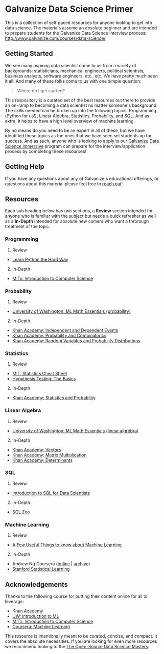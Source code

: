 # Galvanize Data Science Primer

This is a collection of self paced resources for anyone looking to get into data science. The materials assume an absolute beginner and are intended to prepare students for the Galvanize Data Science interview process: http://www.galvanize.com/courses/data-science/ 

## Getting Started

We see many aspiring data scientist come to us from a variety of backgrounds: statisticians, mechanical engineers, political scientists, business analysts, software engineers, etc., etc. We have pretty much seen it all!  And many of these folks come to us with one simple question:

> Where do I get started?

This respository is a curated set of the best resources out there to provide an on-ramp to becoming a data scientist no matter someone's background.  The skills needed can be broken up into the following topics: Programming (Python for us!), Linear Algebra, Statistics, Probability, and SQL.  And as extra, it helps to have a high level overview of machine learning.

By no means do you need to be an expert in all of these, but we have identified these topics as the ones that we have seen set students up for success.  And as such, anyone who is looking to apply to our [Galvanize Data Science Immersive](http://www.galvanize.com/courses/data-science/ ) program can prepare for the interview/application process by completing these resources!

## Getting Help

If you have any questions about any of Galvanize's educational offerings, or questions about this material please feel free to [reach out](https://galvanize.zendesk.com/hc/en-us/requests/new)!

## Resources

Each sub heading below has two sections, a __Review__ section intended for anyone who is familiar with the subject but needs a quick refresher as well as a __In-Depth__ intended for absolute new comers who want a throrough treatment of the topic.

### Programming

1. Review
  * [Learn Python the Hard Way][1]
2. In-Depth
  * [MITx: Introduction to Computer Science][2]

### Probability

1. Review
  * [University of Washington: ML Math Essentials (probability)][3]
2. In-Depth
  * [Khan Academy: Independent and Dependent Events][4]
  * [Khan Academy: Probability and Combinatorics][5]
  * [Khan Academy: Random Variables and Probability Distributions][6]

### Statistics

1. Review
  * [MIT: Statistics Cheat Sheet][7]
  * [Hypothesis Testing: The Basics][7.1]
2. In-Depth
  * [Khan Academy: Statistics and Probability][8]

### Linear Algebra

1. Review
  * [University of Washington: ML Math Essentials (linear algrebra)][10]
2. In-Depth
  * [Khan Academy: Vectors][11]
  * [Khan Academy: Matrix Multiplication][12]
  * [Khan Academy: Determinants][13]

### SQL

1. Review
  * [Introduction to SQL for Data Scientists][14]
2. In-Depth
  * [SQL Zoo][15]

### Machine Learning

1. Review
  * [A Few Useful Things to know about Machine Learning][16]
2. In-Depth
  * Andrew Ng Coursera ([online][17] | [archive][18])
  * [Stanford Statistical Learning][22]

## Acknowledgements

Thanks to the following course for putting their content online for all to leverage:
* [Khan Academy][20]
* [UW: Introduction to ML][19]
* [MITx: Introduction to Computer Science][2]
* [Coursera: Machine Learning][18]

This resource is intentionally meant to be curated, concise, and compact. It covers the absolute necessities. If you are looking for even more resources we recommend looking to the [The Open-Source Data Science Masters][21].

<!-- references -->

[1]: http://learnpythonthehardway.org/book/
[2]: https://www.edx.org/course/introduction-computer-science-mitx-6-00-1x-0

[3]: resources/probability.pdf
[4]: https://www.khanacademy.org/math/probability/independent-dependent-probability
[5]: https://www.khanacademy.org/math/probability/probability-and-combinatorics-topic
[6]: https://www.khanacademy.org/math/probability/random-variables-topic

[7]: http://web.mit.edu/~csvoss/Public/usabo/stats_handout.pdf
[7.1]: http://20bits.com/article/hypothesis-testing-the-basics
[8]: https://www.khanacademy.org/math/statistics-probability
[9]: https://www.khanacademy.org/math/probability/statistics-inferential

[10]: resources/linear_algebra.pdf
[11]: https://www.khanacademy.org/math/linear-algebra/vectors_and_spaces/vectors/v/vector-introduction-linear-algebra
[12]: https://www.khanacademy.org/math/linear-algebra/matrix_transformations/composition_of_transformations/v/compositions-of-linear-transformations-1
[13]: https://www.khanacademy.org/math/linear-algebra/matrix_transformations/inverse_of_matrices/v/linear-algebra-deriving-a-method-for-determining-inverses

[14]: http://bensresearch.com/downloads/SQL.pdf
[15]: http://sqlzoo.net/wiki/SQL_Tutorial

[16]: http://homes.cs.washington.edu/~pedrod/papers/cacm12.pdf
[17]: https://www.coursera.org/course/ml
[18]: resources/coursera_ml

[19]: http://courses.washington.edu/css490/2012.Winter/CSS490-590-Winter2012-syllabus.html
[20]: https://www.khanacademy.org
[21]: http://datasciencemasters.org/
[22]: https://lagunita.stanford.edu/courses/HumanitiesandScience/StatLearning/Winter2015/about
